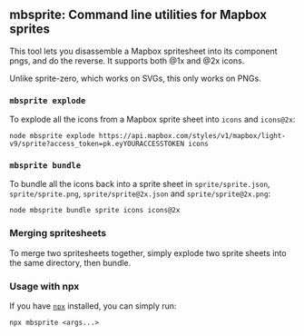 ## mbsprite: Command line utilities for Mapbox sprites

This tool lets you disassemble a Mapbox spritesheet into its component pngs, and do the reverse. It supports both @1x and @2x icons.

Unlike sprite-zero, which works on SVGs, this only works on PNGs.

### `mbsprite explode`

To explode all the icons from a Mapbox sprite sheet into `icons` and `icons@2x`:

`node mbsprite explode https://api.mapbox.com/styles/v1/mapbox/light-v9/sprite?access_token=pk.eyYOURACCESSTOKEN icons`

### `mbsprite bundle`

To bundle all the icons back into a sprite sheet in `sprite/sprite.json`, `sprite/sprite.png`, `sprite/sprite@2x.json` and `sprite/sprite@2x.png`:

`node mbsprite bundle sprite icons icons@2x`

### Merging spritesheets

To merge two spritesheets together, simply explode two sprite sheets into the same directory, then bundle.

### Usage with npx

If you have [`npx`](https://www.npmjs.com/package/npx) installed, you can simply run:

`npx mbsprite <args...>`
